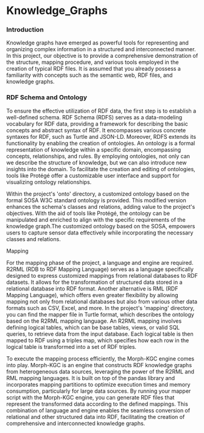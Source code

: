 # Knowledge_Graphs

### Introduction

Knowledge graphs have emerged as powerful tools for representing and organizing complex information in a structured and interconnected manner. In this project, our objective is to provide a comprehensive demonstration of the structure, mapping procedure, and various tools employed in the creation of typical RDF files. It is assumed that you already possess a familiarity with concepts such as the semantic web, RDF files, and knowledge graphs.

### RDF Schema and Ontology

To ensure the effective utilization of RDF data, the first step is to establish a well-defined schema. RDF Schema (RDFS) serves as a data-modeling vocabulary for RDF data, providing a framework for describing the basic concepts and abstract syntax of RDF. It encompasses various concrete syntaxes for RDF, such as Turtle and JSON-LD. Moreover, RDFS extends its functionality by enabling the creation of ontologies. An ontology is a formal representation of knowledge within a specific domain, encompassing concepts, relationships, and rules. By employing ontologies, not only can we describe the structure of knowledge, but we can also introduce new insights into the domain. To facilitate the creation and editing of ontologies, tools like Protégé offer a customizable user interface and support for visualizing ontology relationships.

Within the project's 'onto' directory, a customized ontology based on the formal SOSA W3C standard ontology is provided. This modified version enhances the schema's classes and relations, adding value to the project's objectives. With the aid of tools like Protégé, the ontology can be manipulated and enriched to align with the specific requirements of the knowledge graph.The customized ontology based on the SOSA, empowers users to capture sensor data effectively while incorporating the necessary classes and relations.

Mapping

For the mapping phase of the project, a language and engine are required. R2RML (RDB to RDF Mapping Language) serves as a language specifically designed to express customized mappings from relational databases to RDF datasets. It allows for the transformation of structured data stored in a relational database into RDF format. Another alternative is RML (RDF Mapping Language), which offers even greater flexibility by allowing mapping not only from relational databases but also from various other data formats such as CSV, Excel, and more. In the project's 'mapping' directory, you can find the mapper file in Turtle format, which describes the ontology based on the R2RML mapping language. An R2RML mapping involves defining logical tables, which can be base tables, views, or valid SQL queries, to retrieve data from the input database. Each logical table is then mapped to RDF using a triples map, which specifies how each row in the logical table is transformed into a set of RDF triples.

To execute the mapping process efficiently, the Morph-KGC engine comes into play. Morph-KGC is an engine that constructs RDF knowledge graphs from heterogeneous data sources, leveraging the power of the R2RML and RML mapping languages. It is built on top of the pandas library and incorporates mapping partitions to optimize execution times and memory consumption, particularly for large data sources. By running your mapper script with the Morph-KGC engine, you can generate RDF files that represent the transformed data according to the defined mappings. This combination of language and engine enables the seamless conversion of relational and other structured data into RDF, facilitating the creation of comprehensive and interconnected knowledge graphs.

